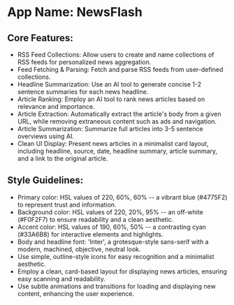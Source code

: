 # **App Name**: NewsFlash

## Core Features:

- RSS Feed Collections: Allow users to create and name collections of RSS feeds for personalized news aggregation.
- Feed Fetching & Parsing: Fetch and parse RSS feeds from user-defined collections.
- Headline Summarization: Use an AI tool to generate concise 1-2 sentence summaries for each news headline.
- Article Ranking: Employ an AI tool to rank news articles based on relevance and importance.
- Article Extraction: Automatically extract the article's body from a given URL, while removing extraneous content such as ads and navigation.
- Article Summarization: Summarize full articles into 3-5 sentence overviews using AI.
- Clean UI Display: Present news articles in a minimalist card layout, including headline, source, date, headline summary, article summary, and a link to the original article.

## Style Guidelines:

- Primary color: HSL values of 220, 60%, 60% -- a vibrant blue (#4775F2) to represent trust and information.
- Background color: HSL values of 220, 20%, 95% -- an off-white (#F0F2F7) to ensure readability and a clean aesthetic.
- Accent color: HSL values of 190, 60%, 50% -- a contrasting cyan (#33A6B8) for interactive elements and highlights.
- Body and headline font: 'Inter', a grotesque-style sans-serif with a modern, machined, objective, neutral look.
- Use simple, outline-style icons for easy recognition and a minimalist aesthetic.
- Employ a clean, card-based layout for displaying news articles, ensuring easy scanning and readability.
- Use subtle animations and transitions for loading and displaying new content, enhancing the user experience.